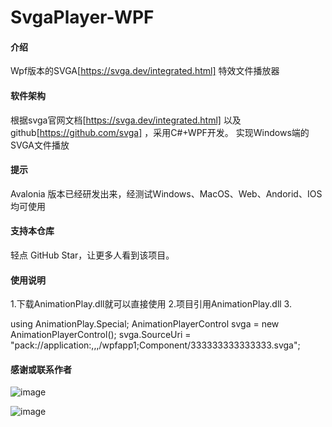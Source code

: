 # SvgaPlayer-WPF


#### 介绍
Wpf版本的SVGA[https://svga.dev/integrated.html] 特效文件播放器

#### 软件架构
根据svga官网文档[https://svga.dev/integrated.html] 以及 github[https://github.com/svga] ，采用C#+WPF开发。
实现Windows端的SVGA文件播放

#### 提示
Avalonia 版本已经研发出来，经测试Windows、MacOS、Web、Andorid、IOS均可使用

 
#### 支持本仓库
轻点 GitHub Star，让更多人看到该项目。

#### 使用说明

1.下载AnimationPlay.dll就可以直接使用
2.项目引用AnimationPlay.dll
3.

 using AnimationPlay.Special;
 AnimationPlayerControl svga = new AnimationPlayerControl();
 svga.SourceUri = "pack://application:,,,/wpfapp1;Component/333333333333333.svga";


#### 感谢或联系作者

![image](https://github.com/user-attachments/assets/f88d3c7a-03d0-463e-9836-4f11f43cc88c)

![image](https://github.com/user-attachments/assets/d1667607-c8da-4949-9b57-773b760c2446)



